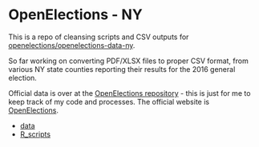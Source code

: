 # OpenElections - NY

This is a repo of cleansing scripts and CSV outputs for [openelections/openelections-data-ny](https://github.com/openelections/openelections-data-ny). 

So far working on converting PDF/XLSX files to proper CSV format, from various NY state counties reporting their results for the 2016 general election.

Official data is over at the [OpenElections repository](https://github.com/openelections/openelections-data-ny) - this is just for me to keep track of my code and processes. The official website is [OpenElections](http://www.openelections.net/).

- [data](data) 
- [R_scripts](R_scripts)

